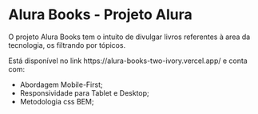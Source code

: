 <h1> Alura Books - Projeto Alura </h1>

<p>O projeto Alura Books tem o intuito de divulgar livros referentes à area da tecnologia, os filtrando por tópicos.</p>
<p>Está disponível no link https://alura-books-two-ivory.vercel.app/ e conta com:</p>

<ul>
  <li>Abordagem Mobile-First;</li>
  <li>Responsividade para Tablet e Desktop;</li>
  <li>Metodologia css BEM;</li>
</ul>

